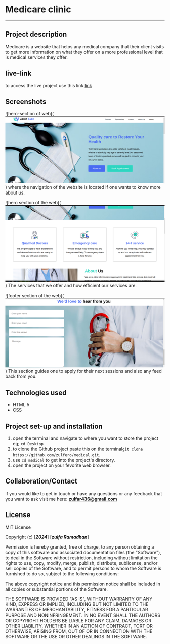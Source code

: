 # Medicare clinic
---
## Project description
Medicare is a website that helps any medical company that their client visits to get more information on what they offer on a more professional level that is medical services they offer.

## live-link
to access the live project use this link [link](https://github.com/zulfero/medical.git)
## Screenshots
![hero-section of web](![Alt text](images/dominator.png))
where the navigation of the website is located if one wants to know more about us. 

![hero section of the web](![Alt text](images/sub-mid.png))
The services that we offer and how efficient our services are.



![footer section of the web](![Alt text](images/bottom.png))
This section guides one to apply for their next sessions and also any feed back from you.

## Technologies used
* HTML 5
* CSS

## Project set-up and installation
1. open the terminal and navigate to where you want to store the project eg; `cd Desktop`
2. to clone the Github project paste this on the terminal`git clone   https://github.com/zulfero/medical.git`.
3. use `cd medical` to get into the project's directory.
4. open the project on your fevorite web browser.

## Collaboration/Contact
if you would like to get in touch or have any questions or any feedback that you want to ask visit me here: **zulfar436@gmail.com** 

## License
MIT License

Copyright (c) [***2024***] [***zulfa Ramadhan***]

Permission is hereby granted, free of charge, to any person obtaining a copy
of this software and associated documentation files (the "Software"), to deal
in the Software without restriction, including without limitation the rights
to use, copy, modify, merge, publish, distribute, sublicense, and/or sell
copies of the Software, and to permit persons to whom the Software is
furnished to do so, subject to the following conditions:

The above copyright notice and this permission notice shall be included in all
copies or substantial portions of the Software.

THE SOFTWARE IS PROVIDED "AS IS", WITHOUT WARRANTY OF ANY KIND, EXPRESS OR
IMPLIED, INCLUDING BUT NOT LIMITED TO THE WARRANTIES OF MERCHANTABILITY,
FITNESS FOR A PARTICULAR PURPOSE AND NONINFRINGEMENT. IN NO EVENT SHALL THE
AUTHORS OR COPYRIGHT HOLDERS BE LIABLE FOR ANY CLAIM, DAMAGES OR OTHER
LIABILITY, WHETHER IN AN ACTION OF CONTRACT, TORT OR OTHERWISE, ARISING FROM,
OUT OF OR IN CONNECTION WITH THE SOFTWARE OR THE USE OR OTHER DEALINGS IN THE
SOFTWARE.
